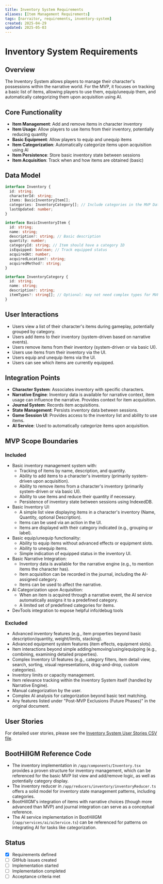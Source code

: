 ```yaml
---
title: Inventory System Requirements
aliases: [Item Management Requirements]
tags: [narraitor, requirements, inventory-system]
created: 2025-04-29
updated: 2025-05-03
---
```


# Inventory System Requirements

## Overview
The Inventory System allows players to manage their character's possessions within the narrative world. For the MVP, it focuses on tracking a basic list of items, allowing players to use them, equip/unequip them, and automatically categorizing them upon acquisition using AI.

## Core Functionality
- **Item Management**: Add and remove items in character inventory
- **Item Usage**: Allow players to use items from their inventory, potentially reducing quantity
- **Basic Equipment**: Allow players to equip and unequip items
- **Item Categorization**: Automatically categorize items upon acquisition using AI
- **Item Persistence**: Store basic inventory state between sessions
- **Item Acquisition**: Track when and how items are obtained (basic)

## Data Model

```typescript
interface Inventory {
  id: string;
  characterId: string;
  items: BasicInventoryItem[];
  categories: InventoryCategory[]; // Include categories in the MVP Data Model
  lastUpdated: number;
}

interface BasicInventoryItem {
  id: string;
  name: string;
  description?: string; // Basic description
  quantity: number;
  categoryId: string; // Item should have a category ID
  isEquipped: boolean; // Track equipped status
  acquiredAt: number;
  acquiredLocation?: string;
  acquiredMethod?: string;
}

interface InventoryCategory {
  id: string;
  name: string;
  description?: string;
  itemTypes?: string[]; // Optional: may not need complex types for MVP
}
```

## User Interactions
- Users view a list of their character's items during gameplay, potentially grouped by category.
- Users add items to their inventory (system-driven based on narrative events).
- Users remove items from their inventory (system-driven or via basic UI).
- Users use items from their inventory via the UI.
- Users equip and unequip items via the UI.
- Users can see which items are currently equipped.

## Integration Points
- **Character System**: Associates inventory with specific characters.
- **Narrative Engine**: Inventory data is available for narrative context, item usage can influence the narrative. Provides context for item acquisition.
- **Journal System**: Records item acquisitions.
- **State Management**: Persists inventory data between sessions.
- **Game Session UI**: Provides access to the inventory list and ability to use items.
- **AI Service**: Used to automatically categorize items upon acquisition.

## MVP Scope Boundaries

### Included
- Basic inventory management system with:
  - Tracking of items by name, description, and quantity.
  - Ability to add items to a character's inventory (primarily system-driven upon acquisition).
  - Ability to remove items from a character's inventory (primarily system-driven or via basic UI).
  - Ability to use items and reduce their quantity if necessary.
  - Persistence of inventory state between sessions using IndexedDB.
- Basic Inventory UI:
  - A simple list view displaying items in a character's inventory (Name, Quantity, optional Description).
  - Items can be used via an action in the UI.
  - Items are displayed with their category indicated (e.g., grouping or label).
- Basic equip/unequip functionality:
  - Ability to equip items without advanced effects or equipment slots.
  - Ability to unequip items.
  - Simple indication of equipped status in the inventory UI.
- Basic Narrative Integration:
  - Inventory data is available for the narrative engine (e.g., to mention items the character has).
  - Item acquisition can be recorded in the journal, including the AI-assigned category.
  - Items can be used to affect the narrative.
- AI Categorization upon Acquisition:
  - When an item is acquired through a narrative event, the AI service automatically assigns it to a predefined category.
  - A limited set of predefined categories for items.
- DevTools integration to expose helpful info/debug tools

### Excluded
- Advanced inventory features (e.g., item properties beyond basic description/quantity, weight/limits, stacking).
- Advanced equipment system features (item effects, equipment slots).
- Item interactions beyond simple adding/removing/using/equipping (e.g., combining, examining detailed properties).
- Complex Inventory UI features (e.g., category filters, item detail view, search, sorting, visual representations, drag-and-drop, custom categories).
- Inventory limits or capacity management.
- Item relevance tracking within the Inventory System itself (handled by Narrative Engine).
- Manual categorization by the user.
- Complex AI analysis for categorization beyond basic text matching.
- Any features listed under "Post-MVP Exclusions (Future Phases)" in the original document.

## User Stories
For detailed user stories, please see the [Inventory System User Stories CSV file](./inventory-system-user-stories.csv).

## BootHillGM Reference Code
- The inventory implementation in `/app/components/Inventory.tsx` provides a proven structure for inventory management, which can be referenced for the basic MVP list view and add/remove logic, as well as potentially category display.
- The inventory reducer in `/app/reducers/inventory/inventoryReducer.ts` offers a solid model for inventory state management patterns, including categories.
- BootHillGM's integration of items with narrative choices (though more advanced than MVP) and journal integration can serve as a conceptual reference.
- The AI service implementation in BootHillGM (`/app/services/ai/aiService.ts`) can be referenced for patterns on integrating AI for tasks like categorization.

## Status
- [x] Requirements defined
- [ ] GitHub issues created
- [ ] Implementation started
- [ ] Implementation completed
- [ ] Acceptance criteria met
